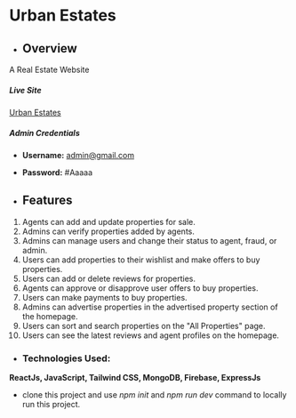 # Urban Estates
- ## Overview
A Real Estate Website
##### Live Site
[Urban Estates](https://m-52-5-auth.web.app/)
##### Admin Credentials
- **Username:** admin@gmail.com
- **Password:** #Aaaaa


- ## Features
<ol>
  <li>Agents can add and update properties for sale.</li>
  <li>Admins can verify properties added by agents.</li>
  <li>Admins can manage users and change their status to agent, fraud, or admin.</li>
  <li>Users can add properties to their wishlist and make offers to buy properties.</li>
  <li>Users can add or delete reviews for properties.</li>
  <li>Agents can approve or disapprove user offers to buy properties.</li>
  <li>Users can make payments to buy properties.</li>
  <li>Admins can advertise properties in the advertised property section of the homepage.</li>
  <li>Users can sort and search properties on the "All Properties" page.</li>
  <li>Users can see the latest reviews and agent profiles on the homepage.</li>
</ol>

- ### Technologies Used:
**ReactJs, JavaScript, Tailwind CSS, MongoDB, Firebase, ExpressJs**

- clone this project and use *npm init* and *npm run dev* command to locally run this project. 
